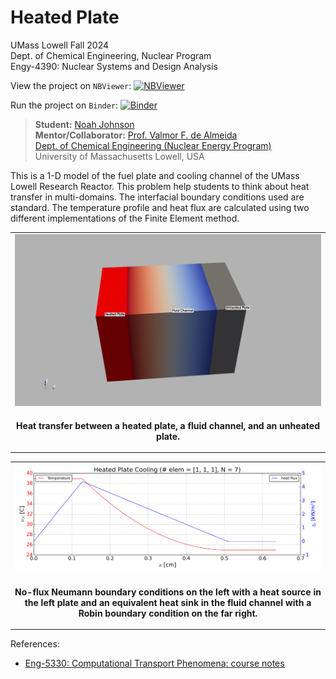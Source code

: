 # Heated Plate

UMass Lowell Fall 2024 <br>
Dept. of Chemical Engineering, Nuclear Program <br>
Engy-4390: Nuclear Systems and Design Analysis 

View the project on `NBViewer`: [![NBViewer](https://raw.githubusercontent.com/jupyter/design/master/logos/Badges/nbviewer_badge.svg)](https://nbviewer.jupyter.org/github/dpploy/engy-4390/blob/main/projects/2024/heated-plate)

Run the project on `Binder`: [![Binder](https://mybinder.org/badge_logo.svg)](https://mybinder.org/v2/gh/dpploy/engy-4390/HEAD?filepath=projects%2F2024%2Fheated-plate)

  >**Student:** [Noah Johnson](https://github.com/Noah-R_Johnson) <br>
  >**Mentor/Collaborator:** [Prof. Valmor F. de Almeida](https://github.com/dealmeidavf) <br>
  >[Dept. of Chemical Engineering (Nuclear Energy Program)](https://www.uml.edu/Engineering/Chemical/faculty/de-Almeida-Valmor.aspx) <br>
  >University of Massachusetts Lowell, USA <br>

This is a 1-D model of the fuel plate and cooling channel of the UMass Lowell Research Reactor. This problem help students to think about heat transfer in
multi-domains. The interfacial boundary conditions used are standard. The temperature profile and heat flux are calculated using two different implementations of the 
Finite Element method.

|  |
|:---:|
| <img width="900" src="pics/domain.png" title="pyvista"> |
| <p style="text-align:center;"><b>Heat transfer between a heated plate, a fluid channel, and an unheated plate.</b></p> |

|  |
|:---:|
| <img width="900" src="pics/results.png" title="My result"> |
| <p style="text-align:center;"><b>No-flux Neumann boundary conditions on the left with a heat source in the left plate and an equivalent heat sink in the fluid channel with a Robin boundary condition on the far right.</b></p> |


References:

 + [Eng-5330: Computational Transport Phenomena: course notes](https://github.com/dpploy/engy-5330)
